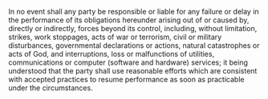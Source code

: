 In no event shall any party be responsible or liable for any failure or delay in the performance of its obligations hereunder arising out of or caused by, directly or indirectly, forces beyond its control, including, without limitation, strikes, work stoppages, acts of war or terrorism, civil or military disturbances, governmental declarations or actions, natural catastrophes or acts of God, and interruptions, loss or malfunctions of utilities, communications or computer (software and hardware) services; it being understood that the party shall use reasonable efforts which are consistent with accepted practices to resume performance as soon as practicable under the circumstances.